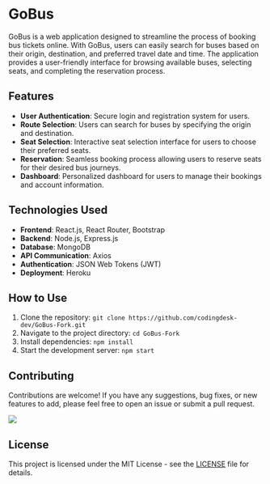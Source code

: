 # GoBus

GoBus is a web application designed to streamline the process of booking bus tickets online. With GoBus, users can easily search for buses based on their origin, destination, and preferred travel date and time. The application provides a user-friendly interface for browsing available buses, selecting seats, and completing the reservation process.

## Features

- **User Authentication**: Secure login and registration system for users.
- **Route Selection**: Users can search for buses by specifying the origin and destination.
- **Seat Selection**: Interactive seat selection interface for users to choose their preferred seats.
- **Reservation**: Seamless booking process allowing users to reserve seats for their desired bus journeys.
- **Dashboard**: Personalized dashboard for users to manage their bookings and account information.

## Technologies Used

- **Frontend**: React.js, React Router, Bootstrap
- **Backend**: Node.js, Express.js
- **Database**: MongoDB
- **API Communication**: Axios
- **Authentication**: JSON Web Tokens (JWT)
- **Deployment**: Heroku

## How to Use

1. Clone the repository: `git clone https://github.com/codingdesk-dev/GoBus-Fork.git`
2. Navigate to the project directory: `cd GoBus-Fork`
3. Install dependencies: `npm install`
4. Start the development server: `npm start`

## Contributing

Contributions are welcome! If you have any suggestions, bug fixes, or new features to add, please feel free to open an issue or submit a pull request.

<a href="https://github.com/nivindulakshitha/GoBus-Fork/graphs/contributors">
  <img src="https://contrib.rocks/image?repo=nivindulakshitha/GoBus-Fork" />
</a>

## License

This project is licensed under the MIT License - see the [LICENSE](LICENSE) file for details.
